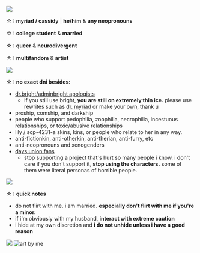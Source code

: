 ![](https://media.discordapp.net/attachments/903364339464044575/1101867385771794523/43842473-6DCB-4C46-8CE3-421316D7DD8A.gif)

☆ ⁞ **myriad / cassidy** | **he/him** & **any neopronouns** 

☆ ⁞ **college student** & **married**

☆ ⁞ **queer** & **neurodivergent**

☆ ⁞ **multifandom** & **artist**


![](https://media.discordapp.net/attachments/903364339464044575/1101211323225866350/BF77C1F5-8A09-4F9B-9A65-0558C9E65D78.gif)

☆ ⁞ **no exact dni besides:**
* [dr.bright/adminbright apologists](https://docs.google.com/document/d/149Aqt4wBudAcmJ0kY3lsP_asYBQ0QoOieFOpFGksGWs/edit)
  * If you still use bright, **you are still on extremely thin ice.** please use rewrites such as [dr. myriad](https://mattastr0phic.tumblr.com/personnelfiles) or make your own, thank u
* proship, comship, and darkship
* people who support pedophilia, zoophilia, necrophilia, incestuous relationships, or toxic/abusive relationships
* lily / scp-4231-a skins, kins, or people who relate to her in any way.
* anti-fictionkin, anti-otherkin, anti-therian, anti-furry, etc
* anti-neopronouns and xenogenders
* [days union fans](https://down-with-the-days-union.carrd.co/)
  * stop supporting a project that's hurt so many people i know. i don't care if you don't support it, **stop using the characters.** some of them were literal personas of horrible people.

![](https://media.discordapp.net/attachments/903364339464044575/1101211323225866350/BF77C1F5-8A09-4F9B-9A65-0558C9E65D78.gif)

☆ ⁞ **quick notes**
* do not flirt with me. i am married. **especially don't flirt with me if you're a minor.**
* if i'm obviously with my husband, **interact with extreme caution**
* i hide at my own discretion and **i do not unhide unless i have a good reason**

![](https://media.discordapp.net/attachments/903364339464044575/1101867385771794523/43842473-6DCB-4C46-8CE3-421316D7DD8A.gif)
![art by me](https://github.com/dont-copy-my-skins/dont-copy-my-skins/assets/84343121/e47ec9c6-bf62-4484-b723-50ad435939ef)
